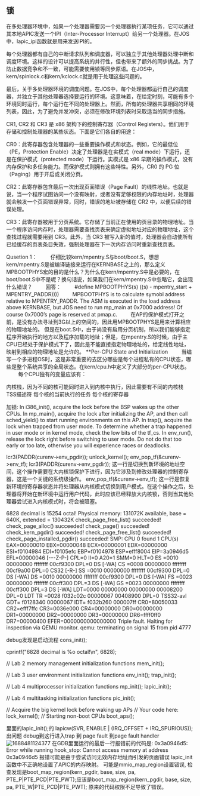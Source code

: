 ## 锁

在多处理器环境中，如果一个处理器需要另一个处理器执行某项任务，它可以通过其本地APIC发送一个IPI（Inter-Processor Interrupt）给另一个处理器。在JOS中，lapic_ipi函数就是用来发送IPI的。

每个处理器都有自己的中断请求队列和调度器，可以独立于其他处理器处理中断和调度环境。这样的设计可以提高系统的并行性，但也带来了额外的同步挑战。为了防止数据竞争和不一致，可能需要使用锁等同步原语。在JOS中，kern/spinlock.c和kern/kclock.c就是用于处理这些问题的。

最后，关于多处理器环境的调度问题。在JOS中，每个处理器都运行自己的调度器，并独立于其他处理器选择要运行的环境。这意味着，在给定时刻，可能有多个环境同时运行，每个运行在不同的处理器上。然而，所有的处理器共享相同的环境列表，因此，为了避免并发冲突，必须在修改环境列表时采取适当的同步措施。


CR1, CR2 和 CR3 是 x86 架构下的控制寄存器（Control Registers）。他们用于存储和控制处理器的某些状态。下面是它们各自的用途：

CR0：此寄存器包含处理器的一些重要操作模式和状态。例如，它的最低位（PE，Protection Enable）决定了处理器是在实模式（real mode）下运行，还是在保护模式（protected mode）下运行。实模式是 x86 早期的操作模式，没有内存保护和多任务能力。而保护模式则拥有这些特性。另外，CR0 的 PG 位（Paging）用于开启或关闭分页。

CR2：此寄存器包含最后一次出现页面错误（Page Fault）的线性地址。也就是说，当一个程序试图访问一个没有映射，或者没有足够权限的内存地址时，处理器就会触发一个页面错误异常，同时，错误的地址被存储在 CR2 中，以便后续的错误处理。

CR3：此寄存器被用于分页系统。它存储了当前正在使用的页目录的物理地址。当一个程序访问内存时，处理器需要查找页表来确定虚拟地址对应的物理地址，这个查找过程就需要用到 CR3。此外，当 CR3 被写入新的值时，处理器会自动使所有已经缓存的页表条目失效，强制处理器在下一次内存访问时重新查找页表。


Qusetion 1：
　　 仔细比较kern/mpentry.S与boot/boot.S，想想kern/mpentry.S是被编译链接来运行在KERNBASE之上的，那么定义MPBOOTPHYS宏的目的是什么？为什么在kern/mpentry.S中是必要的，在boot/boot.S中不是呢？换句话说，如果我们在kern/mpentry.S中忽略它，会出现什么错误？
　　 回答：
　　 #define MPBOOTPHYS(s) ((s) - mpentry_start + MPENTRY_PADDR))))
　　 MPBOOTPHYS is to calculate symobl address relative to MPENTRY_PADDR. The ASM is executed in the load address above KERNBASE, but JOS need to run mp_main at 0x7000 address! Of course 0x7000’s page is reserved at pmap.c.
　　 在AP的保护模式打开之前，是没有办法寻址到3G以上的空间的，因此用MPBOOTPHYS是用来计算相应的物理地址的。
但是在boot.S中，由于尚没有启用分页机制，所以我们能够指定程序开始执行的地方以及程序加载的地址；但是，在mpentry.S的时候，由于主CPU已经处于保护模式下了，因此是不能直接指定物理地址的，给定线性地址，映射到相应的物理地址是允许的。
**Per-CPU State and Initialization
　　 当编写一个多进程OS时，这是非常重要的去区分哪些是每个进程私有的CPU状态，哪些是整个系统共享的全局状态。在kern/cpu.h中定义了大部分的per-CPU状态。
　　 每个CPU独有的变量应该有：

内核栈，因为不同的核可能同时进入到内核中执行，因此需要有不同的内核栈
TSS描述符
每个核的当前执行的任务
每个核的寄存器

加锁: 
In i386_init(), acquire the lock before the BSP wakes up the other CPUs.
In mp_main(), acquire the lock after initializing the AP, and then call sched_yield() to start running environments on this AP.
In trap(), acquire the lock when trapped from user mode. To determine whether a trap happened in user mode or in kernel mode, check the low bits of the tf_cs.
In env_run(), release the lock right before switching to user mode. Do not do that too early or too late, otherwise you will experience races or deadlocks.


lcr3(PADDR(curenv->env_pgdir));
unlock_kernel();
env_pop_tf(&curenv->env_tf);
lcr3(PADDR(curenv->env_pgdir)); 这一行是切换到新环境的地址空间，这个操作需要在大内核锁保护下进行，因为它涉及到修改处理器的控制寄存器，这是一个关键的系统级操作。
env_pop_tf(&curenv->env_tf); 这一行是恢复新环境的寄存器状态并将处理器从内核模式切换到用户模式。在这个操作之后，处理器将开始在新环境中运行用户代码，此时应该已经释放大内核锁，否则当其他处理器尝试进入内核模式时，将会被阻塞。



6828 decimal is 15254 octal!
Physical memory: 131072K available, base = 640K, extended = 130432K
check_page_free_list() succeeded!
check_page_alloc() succeeded!
check_page() succeeded!
check_kern_pgdir() succeeded!
check_page_free_list() succeeded!
check_page_installed_pgdir() succeeded!
SMP: CPU 0 found 1 CPU(s)
EAX=00000010 EBX=00000048 ECX=00000001 EDX=00000000
ESI=f0104984 EDI=f0105efc EBP=f0104978 ESP=efff8004
EIP=3a0946d5 EFL=00000046 [---Z-P-] CPL=0 II=0 A20=1 SMM=0 HLT=0
ES =0010 00000000 ffffffff 00cf9300 DPL=0 DS   [-WA]
CS =0008 00000000 ffffffff 00cf9a00 DPL=0 CS32 [-R-]
SS =0010 00000000 ffffffff 00cf9300 DPL=0 DS   [-WA]
DS =0010 00000000 ffffffff 00cf9300 DPL=0 DS   [-WA]
FS =0023 00000000 ffffffff 00cff300 DPL=3 DS   [-WA]
GS =0023 00000000 ffffffff 00cff300 DPL=3 DS   [-WA]
LDT=0000 00000000 00000000 00008200 DPL=0 LDT
TR =0028 f032c02c 00000067 00408900 DPL=0 TSS32-avl
GDT=     f0128340 00000067
IDT=     f032b260 000007ff
CR0=80050033 CR2=efff7ffc CR3=0036e000 CR4=00000000
DR0=00000000 DR1=00000000 DR2=00000000 DR3=00000000 
DR6=ffff0ff0 DR7=00000400
EFER=0000000000000000
Triple fault.  Halting for inspection via QEMU monitor.
qemu: terminating on signal 15 from pid 4777

debug发现是启动流程
cons_init();

cprintf("6828 decimal is %o octal!\n", 6828);

// Lab 2 memory management initialization functions
mem_init();

// Lab 3 user environment initialization functions
env_init();
trap_init();

// Lab 4 multiprocessor initialization functions
mp_init();
lapic_init();

// Lab 4 multitasking initialization functions
pic_init();

// Acquire the big kernel lock before waking up APs
// Your code here:
lock_kernel();
// Starting non-boot CPUs
boot_aps();

里面的lapic_init();的	lapicw(SVR, ENABLE | (IRQ_OFFSET + IRQ_SPURIOUS));出问题
debug到这行进入trap 到 page fault 到page fault handler
![1688481124377](https://github.com/Leavaway/csnotes/assets/86211987/11cb8737-1ebe-4bb4-8715-8509cd19066a)
在GDB里面运行的最后一行报错前的代码是: 0x3a0946d5: Error while running hook_stop: Cannot access memory at  address 0x3a0946d5
报错可能是由于尝试访问无效内存地址而引发的页面错误 lapic_init函数中不正确地设置了APIC的内存映射。
可能是mmio_map_region设置错误, 检查发现是boot_map_region(kern_pgdir, base, size, pa, PTE_P|PTE_PCD|PTE_PWT);应该是boot_map_region(kern_pgdir, base, size, pa, PTE_W|PTE_PCD|PTE_PWT);
原来的代码权限不足导致了错误。

